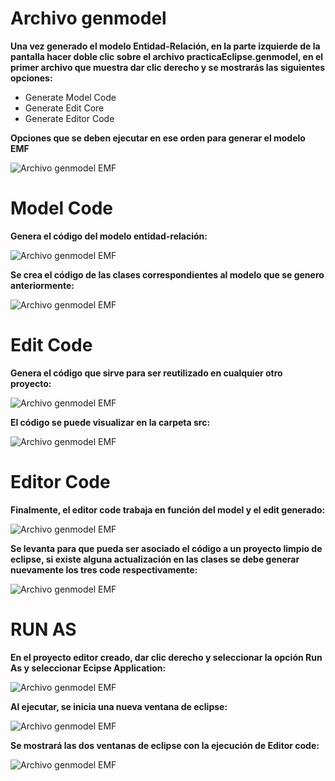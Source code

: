 # Archivo genmodel

**Una vez generado el modelo Entidad-Relación, en la parte izquierde de la pantalla hacer doble clic sobre el archivo practicaEclipse.genmodel, en el primer archivo que muestra dar clic derecho y se mostrarás las siguientes opciones:**

- Generate Model Code
- Generate Edit Core
- Generate Editor Code

**Opciones que se deben ejecutar en ese orden para generar el modelo EMF**

![Archivo genmodel EMF](/images/24.jpg)

# Model Code

**Genera el código del modelo entidad-relación:**

![Archivo genmodel EMF](/images/25.jpg)

**Se crea el código de las clases correspondientes al modelo que se genero anteriormente:**

![Archivo genmodel EMF](/images/26.jpg)

# Edit Code

**Genera el código que sirve para ser reutilizado en cualquier otro proyecto:**

![Archivo genmodel EMF](/images/27.jpg)

**El código se puede visualizar en la carpeta src:**

![Archivo genmodel EMF](/images/28.jpg)

# Editor Code

**Finalmente, el editor code trabaja en función del model y el edit generado:**

![Archivo genmodel EMF](/images/29.jpg)

**Se levanta para que pueda ser asociado el código a un proyecto limpio de eclipse, si existe alguna actualización en las clases se debe generar nuevamente los tres code respectivamente:**

![Archivo genmodel EMF](/images/30.jpg)

# RUN AS

**En el proyecto editor creado, dar clic derecho y seleccionar la opción Run As y seleccionar Ecipse Application:**

![Archivo genmodel EMF](/images/31.jpg)

**Al ejecutar, se inicia una nueva ventana de eclipse:**

![Archivo genmodel EMF](/images/32.jpg)

**Se mostrará las dos ventanas de eclipse con la ejecución de Editor code:**

![Archivo genmodel EMF](/images/33.jpg)